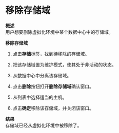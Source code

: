 # 移除存储域

**概述**<br/>
用户想要删除虚拟化环境中某个数据中心中的存储域。

**移除存储域**

1. 点击**存储**标签，找到待移除的存储域。

2. 把该存储域置为维护模式，使其处于非活动的状态。

3. 从数据中心中分离该存储域。

4. 点击**删除**按钮打开**删除存储域**确认窗口。

5. 从列表中选择适当的主机。

6. 点击**确定**移除该存储域，并关闭该窗口。

**结果**<br/>
存储域已经从虚拟化环境中被移除了。
